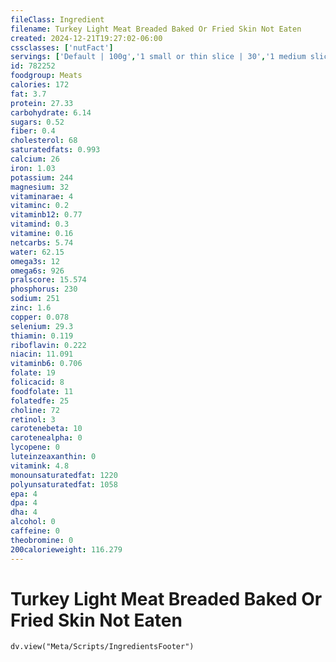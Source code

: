 ```yaml
---
fileClass: Ingredient
filename: Turkey Light Meat Breaded Baked Or Fried Skin Not Eaten
created: 2024-12-21T19:27:02-06:00
cssclasses: ['nutFact']
servings: ['Default | 100g','1 small or thin slice | 30','1 medium slice | 60','1 large or thick slice | 85','1 cup, cooked, diced | 135','1 oz, boneless, cooked, skinless | 28']
id: 782252
foodgroup: Meats
calories: 172
fat: 3.7
protein: 27.33
carbohydrate: 6.14
sugars: 0.52
fiber: 0.4
cholesterol: 68
saturatedfats: 0.993
calcium: 26
iron: 1.03
potassium: 244
magnesium: 32
vitaminarae: 4
vitaminc: 0.2
vitaminb12: 0.77
vitamind: 0.3
vitamine: 0.16
netcarbs: 5.74
water: 62.15
omega3s: 12
omega6s: 926
pralscore: 15.574
phosphorus: 230
sodium: 251
zinc: 1.6
copper: 0.078
selenium: 29.3
thiamin: 0.119
riboflavin: 0.222
niacin: 11.091
vitaminb6: 0.706
folate: 19
folicacid: 8
foodfolate: 11
folatedfe: 25
choline: 72
retinol: 3
carotenebeta: 10
carotenealpha: 0
lycopene: 0
luteinzeaxanthin: 0
vitamink: 4.8
monounsaturatedfat: 1220
polyunsaturatedfat: 1058
epa: 4
dpa: 4
dha: 4
alcohol: 0
caffeine: 0
theobromine: 0
200calorieweight: 116.279
---
```


# Turkey Light Meat Breaded Baked Or Fried Skin Not Eaten

```dataviewjs
dv.view("Meta/Scripts/IngredientsFooter")
```